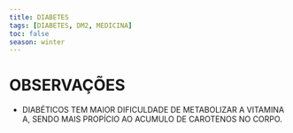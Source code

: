 ```yaml
---
title: DIABETES
tags: [DIABETES, DM2, MEDICINA]
toc: false
season: winter
---
```


# OBSERVAÇÕES
- DIABÉTICOS TEM MAIOR DIFICULDADE DE METABOLIZAR A VITAMINA A, SENDO MAIS PROPÍCIO AO ACUMULO DE CAROTENOS NO CORPO.